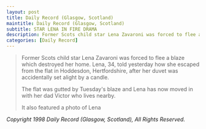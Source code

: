 ```yaml
---
layout: post
title: Daily Record (Glasgow, Scotland)
maintitle: Daily Record (Glasgow, Scotland)
subtitle: STAR LENA IN FIRE DRAMA
description: Former Scots child star Lena Zavaroni was forced to flee a blaze which destroyed her home.
categories: [Daily Record]
---
```


> Former Scots child star Lena Zavaroni was forced to flee a blaze which destroyed her home. Lena, 34, told yesterday how she escaped from the flat in Hoddesdon, Hertfordshire, after her duvet was accidentally set alight by a candle.
>
> The flat was gutted by Tuesday's blaze and Lena has now moved in with her dad Victor who lives nearby.
>
> It also featured a photo of Lena

<cite>Copyright 1998 Daily Record (Glasgow, Scotland), All Rights Reserved.</cite>

